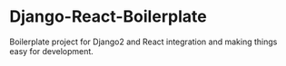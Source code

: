 # Django-React-Boilerplate
Boilerplate project for Django2 and React integration and making things easy for development.
